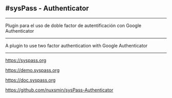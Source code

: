 ## #sysPass - Authenticator

----------------

Plugin para el uso de doble factor de autentificación con Google Authenticator

----------------

A plugin to use two factor authentication with Google Authenticator

----------------

https://syspass.org

https://demo.syspass.org

https://doc.syspass.org

https://github.com/nuxsmin/sysPass-Authenticator
